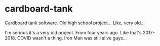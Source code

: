 # cardboard-tank
Cardboard tank software. Old high school project... Like, very old...

I'm serious it's a very old project. From four years ago. Like that's 2017-2018. COVID wasn't a thing. Iron Man was still alive guys...
